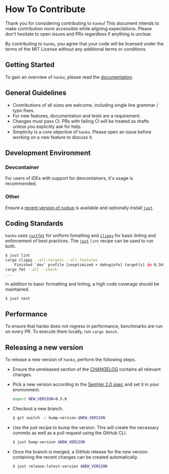 # How To Contribute

Thank you for considering contributing to `hanko`!
This document intends to make contribution more accessible while aligning expectations.
Please don't hesitate to open issues and PRs regardless if anything is unclear.

By contributing to `hanko`, you agree that your code will be licensed under the terms of the MIT License without any additional terms or conditions.

## Getting Started

To gain an overview of `hanko`, please read the [documentation](https://docs.rs/hanko).

## General Guidelines

- Contributions of all sizes are welcome, including single line grammar / typo fixes.
- For new features, documentation and tests are a requirement.
- Changes must pass CI. PRs with failing CI will be treated as drafts unless you explicitly ask for help.
- Simplicity is a core objective of `hanko`. Please open an issue before working on a new feature to discuss it.

## Development Environment

### Devcontainer

For users of IDEs with support for devcontainers, it's usage is recommended.

### Other

Ensure a [recent version of rustup](https://www.rust-lang.org/tools/install) is available and optionally install [`just`].

## Coding Standards

`hanko` uses [`rustfmt`](https://github.com/rust-lang/rustfmt) for uniform fomatting and [`clippy`](https://github.com/rust-lang/rust-clippy) for basic linting and enforcement of best practices. The [`just`] `lint` recipe can be used to run both.

```sh
$ just lint
cargo clippy --all-targets --all-features
    Finished `dev` profile [unoptimized + debuginfo] target(s) in 0.34s
cargo fmt --all --check
...
```

In addition to basic formatting and linting, a high code coverage should be maintained.

```sh
$ just test
```

## Performance

To ensure that hanko does not regress in performance, benchmarks are run on every PR. To execute them locally, run `cargo bench`.

[`just`]: https://github.com/casey/just

## Releasing a new version

To release a new version of `hanko`, perform the following steps.

- Ensure the unreleased section of the [CHANGELOG](../CHANGELOG.md) contains all relevant changes.

- Pick a new version according to the [SemVer 2.0 spec](https://semver.org/spec/v2.0.0.html) and set it in your environment.

  ```sh
  export NEW_VERSION=0.5.0
  ```

- Checkout a new branch.

  ```sh
  $ git switch -c bump-version-$NEW_VERSION
  ```

- Use the just recipe to bump the version. This will create the necessary commits as well as a pull request using the GitHub CLI.

  ```sh
  $ just bump-version $NEW_VERSION
  ```

- Once the branch is merged, a GitHub release for the new version containing the recent changes can be created automatically.

  ```sh
  $ just release-latest-version $NEW_VERSION
  ```
